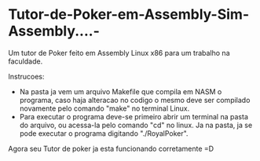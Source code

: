 # Tutor-de-Poker-em-Assembly-Sim-Assembly....-
Um tutor de Poker feito em Assembly Linux x86 para um trabalho na faculdade.

Instrucoes:
 - Na pasta ja vem um arquivo Makefile que compila em NASM o programa, caso haja alteracao no codigo o mesmo deve ser compilado novamente pelo comando "make" no terminal Linux.
 - Para executar o programa deve-se primeiro abrir um terminal na pasta do arquivo, ou acessa-la pelo comando "cd" no linux. Ja na pasta, ja se pode executar o programa digitando "./RoyalPoker". 
 
 Agora seu Tutor de poker ja esta funcionando corretamente =D
